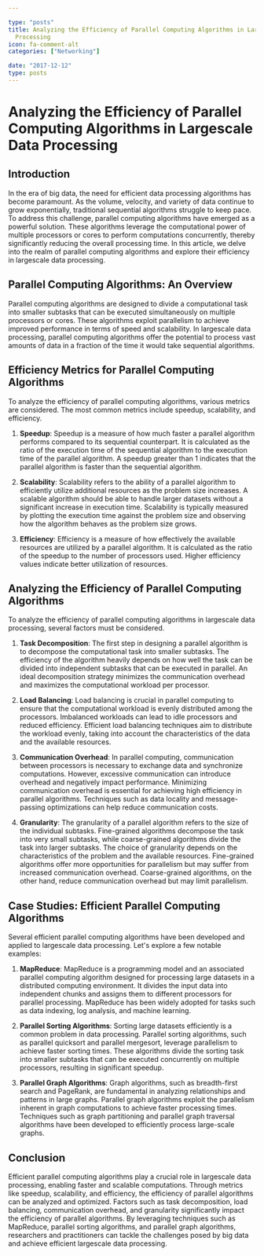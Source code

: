 ```yaml
---

type: "posts"
title: Analyzing the Efficiency of Parallel Computing Algorithms in Largescale Data
  Processing
icon: fa-comment-alt
categories: ["Networking"]

date: "2017-12-12"
type: posts
---
```





# Analyzing the Efficiency of Parallel Computing Algorithms in Largescale Data Processing

## Introduction

In the era of big data, the need for efficient data processing algorithms has become paramount. As the volume, velocity, and variety of data continue to grow exponentially, traditional sequential algorithms struggle to keep pace. To address this challenge, parallel computing algorithms have emerged as a powerful solution. These algorithms leverage the computational power of multiple processors or cores to perform computations concurrently, thereby significantly reducing the overall processing time. In this article, we delve into the realm of parallel computing algorithms and explore their efficiency in largescale data processing.

## Parallel Computing Algorithms: An Overview

Parallel computing algorithms are designed to divide a computational task into smaller subtasks that can be executed simultaneously on multiple processors or cores. These algorithms exploit parallelism to achieve improved performance in terms of speed and scalability. In largescale data processing, parallel computing algorithms offer the potential to process vast amounts of data in a fraction of the time it would take sequential algorithms.

## Efficiency Metrics for Parallel Computing Algorithms

To analyze the efficiency of parallel computing algorithms, various metrics are considered. The most common metrics include speedup, scalability, and efficiency.

1. **Speedup**: Speedup is a measure of how much faster a parallel algorithm performs compared to its sequential counterpart. It is calculated as the ratio of the execution time of the sequential algorithm to the execution time of the parallel algorithm. A speedup greater than 1 indicates that the parallel algorithm is faster than the sequential algorithm.

2. **Scalability**: Scalability refers to the ability of a parallel algorithm to efficiently utilize additional resources as the problem size increases. A scalable algorithm should be able to handle larger datasets without a significant increase in execution time. Scalability is typically measured by plotting the execution time against the problem size and observing how the algorithm behaves as the problem size grows.

3. **Efficiency**: Efficiency is a measure of how effectively the available resources are utilized by a parallel algorithm. It is calculated as the ratio of the speedup to the number of processors used. Higher efficiency values indicate better utilization of resources.

## Analyzing the Efficiency of Parallel Computing Algorithms

To analyze the efficiency of parallel computing algorithms in largescale data processing, several factors must be considered.

1. **Task Decomposition**: The first step in designing a parallel algorithm is to decompose the computational task into smaller subtasks. The efficiency of the algorithm heavily depends on how well the task can be divided into independent subtasks that can be executed in parallel. An ideal decomposition strategy minimizes the communication overhead and maximizes the computational workload per processor.

2. **Load Balancing**: Load balancing is crucial in parallel computing to ensure that the computational workload is evenly distributed among the processors. Imbalanced workloads can lead to idle processors and reduced efficiency. Efficient load balancing techniques aim to distribute the workload evenly, taking into account the characteristics of the data and the available resources.

3. **Communication Overhead**: In parallel computing, communication between processors is necessary to exchange data and synchronize computations. However, excessive communication can introduce overhead and negatively impact performance. Minimizing communication overhead is essential for achieving high efficiency in parallel algorithms. Techniques such as data locality and message-passing optimizations can help reduce communication costs.

4. **Granularity**: The granularity of a parallel algorithm refers to the size of the individual subtasks. Fine-grained algorithms decompose the task into very small subtasks, while coarse-grained algorithms divide the task into larger subtasks. The choice of granularity depends on the characteristics of the problem and the available resources. Fine-grained algorithms offer more opportunities for parallelism but may suffer from increased communication overhead. Coarse-grained algorithms, on the other hand, reduce communication overhead but may limit parallelism.

## Case Studies: Efficient Parallel Computing Algorithms

Several efficient parallel computing algorithms have been developed and applied to largescale data processing. Let's explore a few notable examples:

1. **MapReduce**: MapReduce is a programming model and an associated parallel computing algorithm designed for processing large datasets in a distributed computing environment. It divides the input data into independent chunks and assigns them to different processors for parallel processing. MapReduce has been widely adopted for tasks such as data indexing, log analysis, and machine learning.

2. **Parallel Sorting Algorithms**: Sorting large datasets efficiently is a common problem in data processing. Parallel sorting algorithms, such as parallel quicksort and parallel mergesort, leverage parallelism to achieve faster sorting times. These algorithms divide the sorting task into smaller subtasks that can be executed concurrently on multiple processors, resulting in significant speedup.

3. **Parallel Graph Algorithms**: Graph algorithms, such as breadth-first search and PageRank, are fundamental in analyzing relationships and patterns in large graphs. Parallel graph algorithms exploit the parallelism inherent in graph computations to achieve faster processing times. Techniques such as graph partitioning and parallel graph traversal algorithms have been developed to efficiently process large-scale graphs.

## Conclusion

Efficient parallel computing algorithms play a crucial role in largescale data processing, enabling faster and scalable computations. Through metrics like speedup, scalability, and efficiency, the efficiency of parallel algorithms can be analyzed and optimized. Factors such as task decomposition, load balancing, communication overhead, and granularity significantly impact the efficiency of parallel algorithms. By leveraging techniques such as MapReduce, parallel sorting algorithms, and parallel graph algorithms, researchers and practitioners can tackle the challenges posed by big data and achieve efficient largescale data processing.
